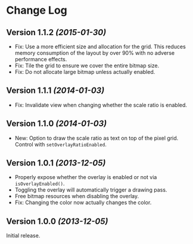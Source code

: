 Change Log
==========

Version 1.1.2 *(2015-01-30)*
----------------------------

 * Fix: Use a more efficient size and allocation for the grid. This reduces memory consumption of
   the layout by over 90% with no adverse performance effects.
 * Fix: Tile the grid to ensure we cover the entire bitmap size.
 * Fix: Do not allocate large bitmap unless actually enabled.


Version 1.1.1 *(2014-01-03)*
----------------------------

 * Fix: Invalidate view when changing whether the scale ratio is enabled.


Version 1.1.0 *(2014-01-03)*
----------------------------

 * New: Option to draw the scale ratio as text on top of the pixel grid. Control with
   `setOverlayRatioEnabled`.


Version 1.0.1 *(2013-12-05)*
----------------------------

 * Properly expose whether the overlay is enabled or not via `isOverlayEnabled()`.
 * Toggling the overlay will automatically trigger a drawing pass.
 * Free bitmap resources when disabling the overlay.
 * Fix: Changing the color now actually changes the color.


Version 1.0.0 *(2013-12-05)*
----------------------------

Initial release.
